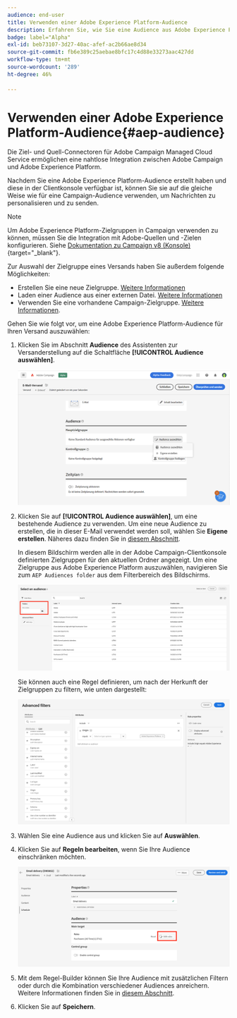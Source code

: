 ```yaml
---
audience: end-user
title: Verwenden einer Adobe Experience Platform-Audience
description: Erfahren Sie, wie Sie eine Audience aus Adobe Experience Platform verwenden
badge: label="Alpha"
exl-id: beb73107-3d27-40ac-afef-ac2b66ae8d34
source-git-commit: fb6e389c25aebae8bfc17c4d88e33273aac427dd
workflow-type: tm+mt
source-wordcount: '289'
ht-degree: 46%

---
```


# Verwenden einer Adobe Experience Platform-Audience{#aep-audience}

Die Ziel- und Quell-Connectoren für Adobe Campaign Managed Cloud Service ermöglichen eine nahtlose Integration zwischen Adobe Campaign und Adobe Experience Platform.

Nachdem Sie eine Adobe Experience Platform-Audience erstellt haben und diese in der Clientkonsole verfügbar ist, können Sie sie auf die gleiche Weise wie für eine Campaign-Audience verwenden, um Nachrichten zu personalisieren und zu senden.

>[!NOTE]
>
>Um Adobe Experience Platform-Zielgruppen in Campaign verwenden zu können, müssen Sie die Integration mit Adobe-Quellen und -Zielen konfigurieren. Siehe [Dokumentation zu Campaign v8 (Konsole)](https://experienceleague.adobe.com/docs/campaign/campaign-v8/connect/ac-aep.html?lang=de){target="_blank"}.


Zur Auswahl der Zielgruppe eines Versands haben Sie außerdem folgende Möglichkeiten:

* Erstellen Sie eine neue Zielgruppe. [Weitere Informationen](segment-builder.md)
* Laden einer Audience aus einer externen Datei. [Weitere Informationen](file-audience.md)
* Verwenden Sie eine vorhandene Campaign-Zielgruppe. [Weitere Informationen](add-audience.md).

Gehen Sie wie folgt vor, um eine Adobe Experience Platform-Audience für Ihren Versand auszuwählen:

1. Klicken Sie im Abschnitt **Audience** des Assistenten zur Versanderstellung auf die Schaltfläche **[!UICONTROL Audience auswählen]**.

   ![](assets/create-audience.png)

1. Klicken Sie auf **[!UICONTROL Audience auswählen]**, um eine bestehende Audience zu verwenden. Um eine neue Audience zu erstellen, die in dieser E-Mail verwendet werden soll, wählen Sie **Eigene erstellen**. Näheres dazu finden Sie in [diesem Abschnitt](segment-builder.md).

   In diesem Bildschirm werden alle in der Adobe Campaign-Clientkonsole definierten Zielgruppen für den aktuellen Ordner angezeigt. Um eine Zielgruppe aus Adobe Experience Platform auszuwählen, navigieren Sie zum `AEP Audiences folder` aus dem Filterbereich des Bildschirms.

   ![](assets/select-audience-folder.png)

   Sie können auch eine Regel definieren, um nach der Herkunft der Zielgruppen zu filtern, wie unten dargestellt:

   ![](assets/filter-on-aep-audience.png)

1. Wählen Sie eine Audience aus und klicken Sie auf **Auswählen**.

1. Klicken Sie auf **Regeln bearbeiten**, wenn Sie Ihre Audience einschränken möchten.

   ![](assets/refine-audience.png)

1. Mit dem Regel-Builder können Sie Ihre Audience mit zusätzlichen Filtern oder durch die Kombination verschiedener Audiences anreichern. Weitere Informationen finden Sie in [diesem Abschnitt](segment-builder.md).

1. Klicken Sie auf **Speichern**.


